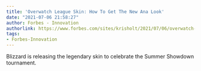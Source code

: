 ```yaml
---
title: 'Overwatch League Skin: How To Get The New Ana Look'
date: "2021-07-06 21:58:27"
author: Forbes - Innovation
authorlink: https://www.forbes.com/sites/krisholt/2021/07/06/overwatch-league-skin-how-to-get-the-new-ana-look/
tags:
- Forbes-Innovation
---
```

Blizzard is releasing the legendary skin to celebrate the Summer Showdown tournament.